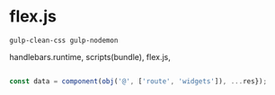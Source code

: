 # flex.js

`gulp-clean-css gulp-nodemon`

 handlebars.runtime, scripts(bundle), flex.js,



 ```javascript

const data = component(obj('@', ['route', 'widgets']), ...res});

 ```